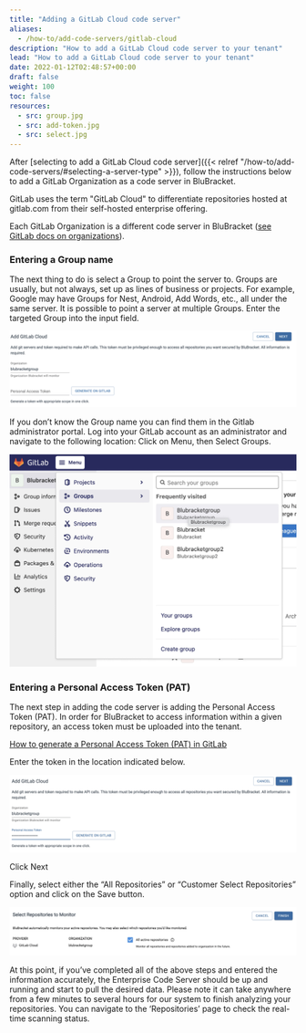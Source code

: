 ```yaml
---
title: "Adding a GitLab Cloud code server"
aliases:
  - /how-to/add-code-servers/gitlab-cloud
description: "How to add a GitLab Cloud code server to your tenant"
lead: "How to add a GitLab Cloud code server to your tenant"
date: 2022-01-12T02:48:57+00:00
draft: false
weight: 100
toc: false
resources:
  - src: group.jpg
  - src: add-token.jpg
  - src: select.jpg
---
```


After [selecting to add a GitLab Cloud code server]({{< relref "/how-to/add-code-servers/#selecting-a-server-type" >}}), follow the instructions below to add a GitLab Organization as a code server in BluBracket.

GitLab uses the term "GitLab Cloud" to differentiate repositories hosted at gitlab.com from their self-hosted enterprise offering.

Each GitLab Organization is a different code server in BluBracket ([see GitLab docs on organizations](https://docs.gitlab.com/ee/topics/set_up_organization.html)).

### Entering a Group name

The next thing to do is select a Group to point the server to.  Groups are usually, but not always, set up as lines of business or projects.  For example, Google may have Groups for Nest, Android, Add Words, etc., all under the same server.  It is possible to point a server at multiple Groups. Enter the targeted Group into the input field.

![group server screenshot](group.jpg)

If you don’t know the Group name you can find them in the Gitlab administrator portal.  Log into your GitLab account as an administrator and navigate to the following location: Click on Menu, then Select Groups.

![gitlab screenshot](gitlab.jpg)

### Entering a Personal Access Token (PAT)

The next step in adding the code server is adding the Personal Access Token (PAT). In order for BluBracket to access information within a given repository, an access token must be uploaded into the tenant.

[How to generate a Personal Access Token (PAT) in GitLab](/how-to/add-code-servers/gitlab-cloud/generate-pat/)

Enter the token in the location indicated below.

![add token screenshot](add-token.jpg)

Click Next

Finally, select either the “All Repositories” or “Customer Select Repositories” option and click on the Save button.

![select creenshot](select.jpg)

At this point, if you’ve completed all of the above steps and entered the information accurately, the Enterprise Code Server should be up and running and start to pull the desired data. Please note it can take anywhere from a few minutes to several hours for our system to finish analyzing your repositories. You can navigate to the ‘Repositories’ page to check the real-time scanning status.
